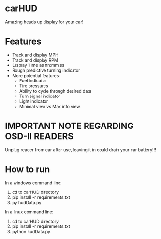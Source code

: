 # carHUD
Amazing heads up display for your car!

# Features
- Track and display MPH
- Track and display RPM
- Display Time as hh:mm:ss
- Rough predictive turning indicator
- More potential features:
  - Fuel indicator
  - Tire pressures
  - Ability to cycle through desired data
  - Turn signal indicator
  - Light indicator
  - Minimal view vs Max info view
  
# IMPORTANT NOTE REGARDING OSD-II READERS
Unplug reader from car after use, leaving it in could drain your car battery!!!

# How to run
In a windows command line:
1. cd to carHUD directory
2. pip install -r requirements.txt
3. py hudData.py

In a linux command line:
1. cd to carHUD directory
2. pip install -r requirements.txt
3. python hudData.py
